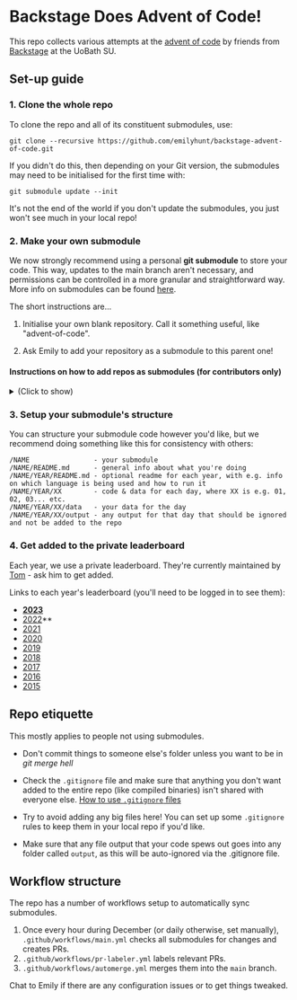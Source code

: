 # Backstage Does Advent of Code!
This repo collects various attempts at the [advent of code](https://adventofcode.com/) by friends from [Backstage](https://www.bts-crew.com/) at the UoBath SU.

## Set-up guide

### 1. Clone the whole repo

To clone the repo and all of its constituent submodules, use:

```
git clone --recursive https://github.com/emilyhunt/backstage-advent-of-code.git
```

If you didn't do this, then depending on your Git version, the submodules may need to be initialised for the first time with:

```
git submodule update --init
```

It's not the end of the world if you don't update the submodules, you just won't see much in your local repo!

### 2. Make your own submodule

We now strongly recommend using a personal **git submodule** to store your code. This way, updates to the main branch aren't necessary, and permissions can be controlled in a more granular and straightforward way. More info on submodules can be found [here](https://github.blog/2016-02-01-working-with-submodules/).

The short instructions are...

1. Initialise your own blank repository. Call it something useful, like "advent-of-code".

2. Ask Emily to add your repository as a submodule to this parent one!

#### Instructions on how to add repos as submodules (for contributors only)
<details>
<summary>(Click to show)</summary>

If you're a repo contributor, then you can add a new submodule with [`git submodule add`](https://git-scm.com/docs/git-submodule#Documentation/git-submodule.txt-add-bltbranchgt-f--force--nameltnamegt--referenceltrepositorygt--depthltdepthgt--ltrepositorygtltpathgt). 

#### 1. Add the repo

Ensure that the correct branch name is specified -- **this is typically `main` for newer repos** -- else updating won't necessarily work.

```
git submodule add -b <branch> https://github.com/<username>/<repo_name> <name>
```

(The branch issue can be fixed afterwards with [these instructions](https://stackoverflow.com/questions/1777854/how-can-i-specify-a-branch-tag-when-adding-a-git-submodule/18799234#18799234).)

#### 2. Update the workflow file

To get their submodule to update regularly, add the following at the bottom of `.github/workflows/mail.yml`:

```
      - name: Submodule Sync <NAME>
        uses: mheap/submodule-sync-action@v1
        with:
          token: "${{ secrets.EMILYHUNT_WORKFLOWS }}"
          path: <REPO_NAME>
          ref: <BRANCH>
          pr_branch: automated-submodule-update-<NAME>
          target_branch: main
          pr_body: "Update to <NAME>'s submodule"
```

where `<NAME>` is their name, `<REPO_NAME>` is the name of their submodule in the repo (probably the same as `<NAME>`), and `<BRANCH>` is their branch name (probably `main`).

Make sure to set `<NAME>` in `pr_branch` and `pr_body`, too!

#### 2. Commit the changes

Make a new commit with the new submodule added.

#### 3. Check that the new submodule can be updated

Check that trying to update all modules works. The following should return no errors, and should update all submodules:

```
git submodule update --remote --merge
```

If this works, then you're safe to commit the changes to the `main` branch. (If not, undo your changes and chat to Emily.)

</details>

### 3. Setup your submodule's structure

You can structure your submodule code however you'd like, but we recommend doing something like this for consistency with others:

```
/NAME                - your submodule
/NAME/README.md      - general info about what you're doing
/NAME/YEAR/README.md - optional readme for each year, with e.g. info on which language is being used and how to run it
/NAME/YEAR/XX        - code & data for each day, where XX is e.g. 01, 02, 03... etc.
/NAME/YEAR/XX/data   - your data for the day
/NAME/YEAR/XX/output - any output for that day that should be ignored and not be added to the repo
```

### 4. Get added to the private leaderboard

Each year, we use a private leaderboard. They're currently maintained by [Tom](https://github.com/TomDufall) - ask him to get added.

Links to each year's leaderboard (you'll need to be logged in to see them):

* **[2023](https://adventofcode.com/2023/leaderboard/private/view/830486)**
* [2022](https://adventofcode.com/2022/leaderboard/private/view/830486)**
* [2021](https://adventofcode.com/2021/leaderboard/private/view/830486)
* [2020](https://adventofcode.com/2020/leaderboard/private/view/830486)
* [2019](https://adventofcode.com/2019/leaderboard/private/view/830486)
* [2018](https://adventofcode.com/2018/leaderboard/private/view/830486)
* [2017](https://adventofcode.com/2017/leaderboard/private/view/830486)
* [2016](https://adventofcode.com/2016/leaderboard/private/view/830486)
* [2015](https://adventofcode.com/2015/leaderboard/private/view/830486)


## Repo etiquette

This mostly applies to people not using submodules.

* Don't commit things to someone else's folder unless you want to be in _git merge hell_

* Check the `.gitignore` file and make sure that anything you don't want added to the entire repo (like compiled binaries) isn't shared with everyone else. [How to use `.gitignore` files](https://git-scm.com/docs/gitignore)

* Try to avoid adding any big files here! You can set up some `.gitignore` rules to keep them in your local repo if you'd like.

* Make sure that any file output that your code spews out goes into any folder called `output`, as this will be auto-ignored via the .gitignore file.


## Workflow structure

The repo has a number of workflows setup to automatically sync submodules.

1. Once every hour during December (or daily otherwise, set manually), `.github/workflows/main.yml` checks all submodules for changes and creates PRs.
2. `.github/workflows/pr-labeler.yml` labels relevant PRs.
3. `.github/workflows/automerge.yml` merges them into the `main` branch.

Chat to Emily if there are any configuration issues or to get things tweaked.

